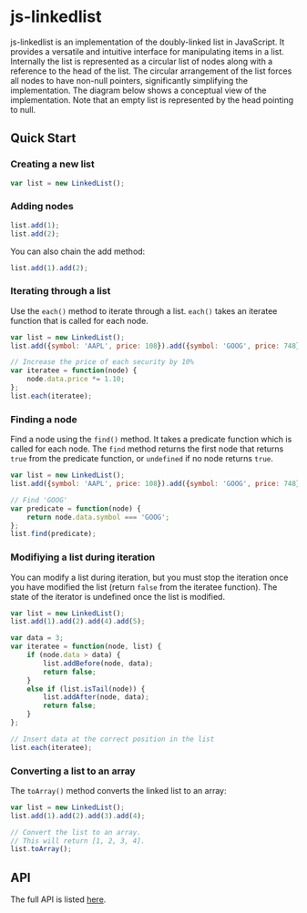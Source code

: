 # js-linkedlist

js-linkedlist is an implementation of the doubly-linked list in JavaScript. It provides a versatile and intuitive interface for manipulating items in a list. Internally the list is represented as a circular list of nodes along with a reference to the head of the list. The circular arrangement of the list forces all nodes to have non-null pointers, significantly simplifying the implementation. The diagram below shows a conceptual view of the implementation. Note that an empty list is represented by the head pointing to null.

## Quick Start

### Creating a new list

```javascript
var list = new LinkedList();
```

### Adding nodes

```javascript
list.add(1);
list.add(2);
```

You can also chain the add method:

```javascript
list.add(1).add(2);
```

### Iterating through a list
Use the `each()` method to iterate through a list. `each()` takes an iteratee function that is called for each node.

```javascript
var list = new LinkedList();
list.add({symbol: 'AAPL', price: 108}).add({symbol: 'GOOG', price: 748});

// Increase the price of each security by 10%
var iteratee = function(node) {
    node.data.price *= 1.10;
};
list.each(iteratee);
```

### Finding a node
Find a node using the `find()` method. It takes a predicate function which is called for each node. The `find` method returns the first node that returns `true` from the predicate function, or `undefined` if no node returns `true`.

```javascript
var list = new LinkedList();
list.add({symbol: 'AAPL', price: 108}).add({symbol: 'GOOG', price: 748});

// Find 'GOOG'
var predicate = function(node) {
    return node.data.symbol === 'GOOG';
};
list.find(predicate);
```

### Modifiying a list during iteration
You can modify a list during iteration, but you must stop the iteration once you have modified the list (return `false` from the iteratee function). The state of the iterator is undefined once the list is modified.

```javascript
var list = new LinkedList();
list.add(1).add(2).add(4).add(5);

var data = 3;
var iteratee = function(node, list) {
    if (node.data > data) {
        list.addBefore(node, data);
        return false;
    }
    else if (list.isTail(node)) {
        list.addAfter(node, data);
        return false;
    }
};

// Insert data at the correct position in the list
list.each(iteratee);
```

### Converting a list to an array
The `toArray()` method converts the linked list to an array:

```javascript
var list = new LinkedList();
list.add(1).add(2).add(3).add(4);

// Convert the list to an array.
// This will return [1, 2, 3, 4].
list.toArray();
```

## API

The full API is listed [here](https://github.com/archfirst/js-linkedlist/blob/master/src/linkedlist.js).
